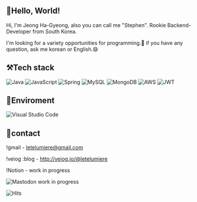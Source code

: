 
:bear:Hello, World! 
-----------
Hi, I'm Jeong Ha-Gyeong, also you can call me "Stephen". Rookie Backend-Developer from South Korea.

I'm looking for a variety opportunities for programming.:telescope: 
if you have any question, ask me korean or English.:smile:

## ⚒Tech stack

![Java](https://img.shields.io/badge/java-%23ED8B00.svg?style=for-the-badge&logo=java&logoColor=white) 
![JavaScript](https://img.shields.io/badge/javascript-%23323330.svg?style=for-the-badge&logo=javascript&logoColor=%23F7DF1E)
![Spring](https://img.shields.io/badge/spring-%236DB33F.svg?style=for-the-badge&logo=spring&logoColor=white) 
![MySQL](https://img.shields.io/badge/mysql-%2300f.svg?style=for-the-badge&logo=mysql&logoColor=white)
![MongoDB](https://img.shields.io/badge/MongoDB-%234ea94b.svg?style=for-the-badge&logo=mongodb&logoColor=white)
![AWS](https://img.shields.io/badge/AWS-%23FF9900.svg?style=for-the-badge&logo=amazon-aws&logoColor=white)
![JWT](https://img.shields.io/badge/JWT-black?style=for-the-badge&logo=JSON%20web%20tokens)

## :evergreen_tree:Enviroment  
![Visual Studio Code](https://img.shields.io/badge/Visual%20Studio%20Code-0078d7.svg?style=for-the-badge&logo=visual-studio-code&logoColor=white)
<!-- POSTMAN-->

##  :calling:contact
!gmail - letelumiere@gmail.com	

!veiog :blog - http://veiog.io/@letelumiere

!Notion - work in progress	
<!-- Twitter-->
![Mastodon](https://img.shields.io/badge/-MASTODON-%232B90D9?style=for-the-badge&logo=mastodon&logoColor=white) work in progress

![Hits](https://hits.seeyoufarm.com/api/count/incr/badge.svg?url=https%3A%2F%2Fgithub.com%2Fletelumiere&count_bg=%2379C83D&title_bg=%23555555&icon=&icon_color=%23E7E7E7&title=hits&edge_flat=false)


